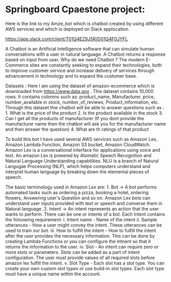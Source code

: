 # Springboard Cpaestone project:

Here is the link to my Amze_bot which is chatbot created by using different AWS services and which is deployed on Slack applocation.

https://app.slack.com/client/T01Q4EZ9J5R/D01Q4F0JYFL

A Chatbot is an Artificial Intelligence software that can simulate human conversations with a user in natural language. A Chatbot returns a response based on input from user.
Why do we need Chatbot ? The modern E-Commerce sites are constantly seeking to expand their technologies, both to improve customer service and increase delivery of services through advancement in technology and to expand the customer base.

Datasets : Here I am using the dataset of amazon-ecommerce which is downloaded from https://www.data.gov . This dataset contains 10,000 rows. It contains colomns such as: product_name, Manufacturer, price, number_available in stock, number_of_reviews, Product_information, etc. Through this dataset thw chatbot will be able to answer questions such as :
    1. What is the price of the product
    2. Is the product available in the stock
    3. Can I get all the products of manufacturer (If you dont provide the manufacturer name then the chatbot will ask you for the manufacturer name and then answer the question)
    4. What are th ratings of that product
    
To build this bot I have used several AWS services such as Amazon Lex, Amazon Lambda Function, Amazon S3 bucket, Amazon CloudWatch. Amazon Lex is a conversational interface for applications using voice and text. An amazon Lex is powered by Atomatic Speech Recognition and Natural Language Understanding capabilities. NLU is a branch of Natural Langugae Processing (NLP), which helps computers understand and interpret human language by breaking down the elemental pieces of speech.

The basic terminology used in Amazon Lex are:
    1. Bot -> A bot performs automated tasks such as ordering a pizza, booking a hotel, ordering flowers, Answering user's Question and so on. Amazon Lex bots can understand user inputs provided with text or speech and converse them in Natural language.
    2. Intent -> An intent represents an action that the user wants to perform. There can be one or intents of a bot. Each Intent contains the foloowing requirement:
        i. Intent name - Name of the intent
       ii. Sample utterances - How a user might convey the intent. These utterances can be used to train our bot.
      iii. How to fulfill the intent - How to fulfill the intent after the user provides the necessary information. This can be done by creating Lambda Functions or you can configure the intnent so that it returns the information to the user.
       iv. Slot - An intent can require zero or more slots or parameters. Slots can be added as a part of intent configuration. The user must provide values of all required slots before amazon lex fulfill the intent.
        v. Slot Type - Each slot has a slot type. You can create your own custom slot types or use build-in slot types. Each slot type must have a unique name within the account.
        
    
    
